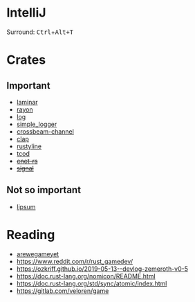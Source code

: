 
# IntelliJ
 Surround: <kbd>Ctrl</kbd>+<kbd>Alt<kbd>+<kbd>T</kbd>

# Crates

## Important
- [laminar](https://github.com/amethyst/laminar)
- [rayon](https://github.com/rayon-rs/rayon)
- [log](https://github.com/rust-lang-nursery/log)
- [simple_logger](https://github.com/borntyping/rust-simple_logger)
- [crossbeam-channel](https://github.com/crossbeam-rs/crossbeam)
- [clap](https://github.com/clap-rs/clap)
- [rustyline](https://github.com/kkawakam/rustyline)
- [tcod](https://github.com/tomassedovic/tcod-rs)
- ~~[enet-rs](https://github.com/futile/enet-rs)~~
- ~~[signal](https://github.com/tailhook/signal)~~

## Not so important
- [lipsum](https://github.com/mgeisler/lipsum/)

# Reading
- [arewegameyet](http://arewegameyet.com/)
- <https://www.reddit.com/r/rust_gamedev/>
- <https://ozkriff.github.io/2019-05-13--devlog-zemeroth-v0-5>
- <https://doc.rust-lang.org/nomicon/README.html>
- <https://doc.rust-lang.org/std/sync/atomic/index.html>
- <https://gitlab.com/veloren/game>
